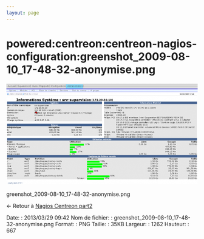 ```yaml
---
layout: page
---
```


powered:centreon:centreon-nagios-configuration:greenshot\_2009-08-10\_17-48-32-anonymise.png
============================================================================================

[![greenshot\_2009-08-10\_17-48-32-anonymise.png](../../../../assets/media/powered/centreon/centreon-nagios-configuration/greenshot_2009-08-10_17-48-32-anonymise.png@cache=&w=900&h=475 "greenshot_2009-08-10_17-48-32-anonymise.png")](../../../../assets/media/powered/centreon/centreon-nagios-configuration/greenshot_2009-08-10_17-48-32-anonymise.png@cache= "Afficher le fichier original")

greenshot\_2009-08-10\_17-48-32-anonymise.png

← Retour à [Nagios Centreon
part2](../../../../centreon/nagios-centreon-part2.html "centreon:nagios-centreon-part2")

Date:
:   2013/03/29 09:42
Nom de fichier:
:   greenshot\_2009-08-10\_17-48-32-anonymise.png
Format:
:   PNG
Taille:
:   35KB
Largeur:
:   1262
Hauteur:
:   667

